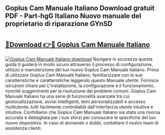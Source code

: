 ## Goplus Cam Manuale Italiano Download gratuit PDF - Part-hgG Italiano Nuovo manuale del proprietario di riparazione GYnSD

# <h2><a href="http://dfcn42.blite.top/?on=Goplus+Cam+Manuale+Italiano">🔗Download 👉🔴 Goplus Cam Manuale Italiano</a></h2>

[![Goplus Cam Manuale Italiano download](https://i.imgur.com/lujVjoI.png)](http://dfcn42.blite.top/?on=Goplus+Cam+Manuale+Italiano)
Navigare in sicurezza questa guida ti guiderà in modo sicuro attraverso il processo di configurazione, utilizzo e manutenzione del tuo nuovo Goplus Cam Manuale Italiano. Prima di utilizzare Goplus Cam Manuale Italiano, familiarizzare con le sue caratteristiche e caratteristiche leggendo questo Manuale utente. Fornisce istruzioni chiare per L'installazione, la configurazione e il funzionamento, nonché suggerimenti per la risoluzione dei problemi comuni. Goplus Cam Manuale Italiano ha una serie di funzionalità avanzate tra cui geolocalizzazione, avvisi intelligenti, temi personalizzabili e accesso multiutente, tutti facilmente controllabili dall'interfaccia utente intuitiva e intuitiva. Confidiamo che Goplus Cam Manuale Italiano sia stata una risorsa accurata e dettagliata per i tuoi sforzi per conoscere le specifiche del tuo nuovo dispositivo. In caso di domande o dubbi, contattare il nostro team di assistenza clienti.

